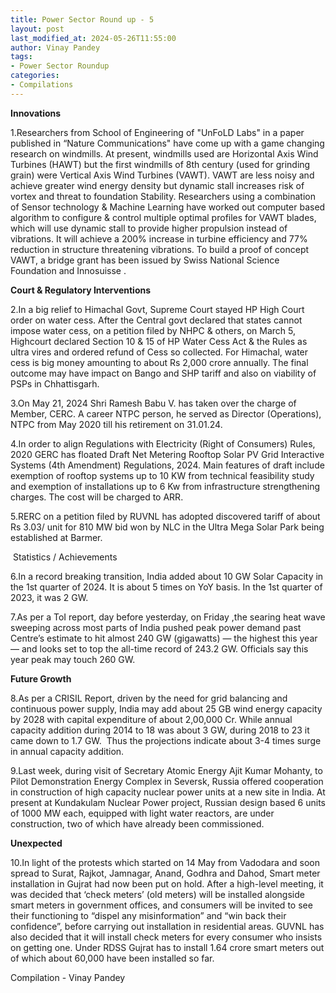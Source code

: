 ```yaml
---
title: Power Sector Round up - 5
layout: post
last_modified_at: 2024-05-26T11:55:00
author: Vinay Pandey
tags:
- Power Sector Roundup
categories:
- Compilations
---
```


**Innovations**

1.Researchers from School of Engineering of "UnFoLD Labs" in a paper published in “Nature Communications" have come up with a game changing research on windmills. At present, windmills used are Horizontal Axis Wind Turbines (HAWT) but the first windmills of 8th century (used for grinding grain) were Vertical Axis Wind Turbines (VAWT). VAWT are less noisy and achieve greater wind energy density but dynamic stall increases  risk of vortex and threat to foundation Stability. Researchers using a combination of Sensor technology & Machine Learning have worked out computer based algorithm to configure & control multiple optimal profiles for VAWT blades, which will use dynamic stall to provide higher propulsion instead of vibrations. It will achieve a 200% increase in turbine efficiency and 77% reduction in structure threatening vibrations. To build a proof of concept VAWT, a bridge grant has been issued by Swiss National Science Foundation and Innosuisse . 

**Court & Regulatory Interventions**

2.In a big relief to Himachal Govt, Supreme Court stayed HP High Court order on water cess. After the Central govt declared that states cannot impose water cess,  on a petition filed by NHPC & others, on March 5, Highcourt declared Section 10 & 15 of HP Water Cess Act & the Rules as ultra vires and ordered refund of Cess so collected. For Himachal, water cess is big money amounting to about Rs 2,000 crore annually. The final outcome may have impact on Bango and SHP tariff and also on viability of PSPs in Chhattisgarh.

3.On May 21, 2024 Shri Ramesh Babu V. has taken over the charge of Member, CERC. A career NTPC person, he served as Director (Operations), NTPC from May 2020 till his retirement on 31.01.24.

4.In order to align Regulations with Electricity (Right of Consumers) Rules, 2020 GERC has floated Draft Net Metering Rooftop Solar PV Grid Interactive Systems (4th Amendment) Regulations, 2024. Main features of draft include exemption of rooftop systems up to 10 KW from technical feasibility study and exemption of installations up to 6 Kw from infrastructure strengthening charges. The cost will be charged to ARR. 

5.RERC on a petition filed by RUVNL has adopted discovered tariff of about Rs 3.03/ unit for 810 MW bid won by NLC in the Ultra Mega Solar Park being established at Barmer.  

 Statistics / Achievements

6.In a record breaking transition, India added about 10 GW Solar Capacity in the 1st quarter of 2024. It is about 5 times on YoY basis. In the 1st quarter of 2023, it was 2 GW. 

7.As per a ToI report, day before yesterday, on Friday ,the searing heat wave sweeping across most parts of India pushed peak power demand past Centre’s estimate to hit almost 240 GW (gigawatts) — the highest this year —  and looks set to top the all-time record of 243.2 GW. Officials say this year peak may touch 260 GW. 

**Future Growth**

8.As per a CRISIL Report, driven by the need for grid balancing and continuous power supply, India may add about 25 GB wind energy capacity by 2028 with capital expenditure of about 2,00,000 Cr. While annual capacity addition during 2014 to 18 was about 3 GW, during 2018 to 23 it came down to 1.7 GW.  Thus the projections indicate about 3-4 times surge in annual capacity addition.

9.Last week, during visit of Secretary Atomic Energy Ajit Kumar Mohanty, to Pilot Demonstration Energy Complex in Seversk, Russia offered cooperation in construction of high capacity nuclear power units at a new site in India. At present at Kundakulam Nuclear Power project,  Russian design based 6 units of 1000 MW each, equipped with light water reactors, are under construction, two of which have already been commissioned. 

**Unexpected**

10.In light of the protests which started on 14 May from Vadodara and soon spread to Surat, Rajkot, Jamnagar, Anand, Godhra and Dahod, Smart meter installation in Gujrat had now been put on hold. After a high-level meeting, it was decided that ‘check meters’ (old meters) will be installed alongside smart meters in government offices, and consumers will be invited to see their functioning to “dispel any misinformation” and “win back their confidence”, before carrying out installation in residential areas. GUVNL has also decided that it will install check meters for every consumer who insists on getting one. Under RDSS Gujrat has to install 1.64 crore smart meters out of which about 60,000 have been installed so far.

Compilation - Vinay Pandey


